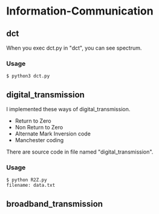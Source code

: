 # Information-Communication
## dct
When you exec dct.py in "dct", you can see spectrum.

### Usage
```
$ python3 dct.py
```

## digital_transmission
I implemented these ways of digital_transmission.
* Return to Zero
* Non Return to Zero
* Alternate Mark Inversion code
* Manchester coding  

There are source code in file named "digital_transmission".

### Usage
```
$ python R2Z.py
filename: data.txt
```
## broadband_transmission
